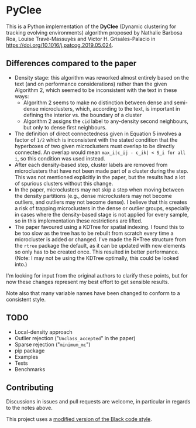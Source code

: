 # PyClee

This is a Python implementation of the **DyClee** (Dynamic clustering for tracking evolving environments) algorithm proposed by Nathalie Barbosa Roa, Louise Travé-Massuyès and Victor H. Grisales-Palacio in https://doi.org/10.1016/j.patcog.2019.05.024.

## Differences compared to the paper
- Density stage: this algorithm was reworked almost entirely based on the text (and on performance considerations) rather than the given Algorithm 2, which seemed to be inconsistent with the text in these ways:
    - Algorithm 2 seems to make no distinction between dense and semi-dense microclusters, which, according to the text, is important in defining the interior vs. the boundary of a cluster
    - Algorithm 2 assigns the `cid` label to any-density second neighbours, but only to dense first neighbours.
- The definition of direct connectedness given in Equation 5 involves a factor of `1/2` which is inconsistent with the stated condition that the hyperboxes of two given microclusters must overlap to be directly connected. An overlap would mean `max_i|c_ij - c_ik| < S_i for all i`, so this condition was used instead.
- After each density-based step, cluster labels are removed from microclusters that have not been made part of a cluster during the step. This was not mentioned explicitly in the paper, but the results had a lot of spurious clusters without this change.
- In the paper, microclusters may not skip a step when moving between the density partitions (e.g., dense microclusters may not become outliers, and outliers may not become dense). I believe that this creates a risk of trapping microclusters in the dense or outlier groups, especially in cases where the density-based stage is not applied for every sample, so in this implementation these restrictions are lifted.
- The paper favoured using a KDTree for spatial indexing. I found this to be too slow as the tree has to be rebuilt from scratch every time a microcluster is added or changed. I've made the R*Tree structure from the `rtree` package the default, as it can be updated with new elements so only has to be created once. This resulted in better performance. (Note: I may not be using the KDTree optimally, this could be looked into.)

I'm looking for input from the original authors to clarify these points, but for now these changes represent my best effort to get sensible results.

Note also that many variable names have been changed to conform to a consistent style.

## TODO
- Local-density approach
- Outlier rejection ("`Unclass_accepted`" in the paper)
- Sparse rejection ("`minimum_mc`")
- pip package
- Examples
- Tests
- Benchmarks

## Contributing
Discussions in issues and pull requests are welcome, in particular in regards to the notes above.

This project uses a [modified version of the Black code style](https://github.com/harenbrs/bleck).